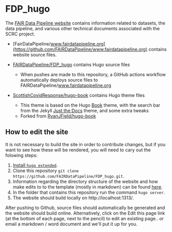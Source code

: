 # FDP_hugo

The [FAIR Data Pipeline website](https://www.fairdatapipeline.org/) contains information related to datasets, the data pipeline, and various other technical documents associated with the SCRC project.

* [FairDataPipeline/www.fairdatapipeline.org](https://github.com/FAIRDataPipeline/www.fairdatapipeline.org) contains website source files.

* [FAIRDataPipeline/FDP_hugo](https://github.com/FAIRDataPipeline/FDP_hugo) contains Hugo source files 
  * When pushes are made to this repository, a GitHub actions workflow automatically deploys source files to FAIRDataPipeline/www.fairdatapipeline.org

* [ScottishCovidResponse/hugo-book](https://github.com/ScottishCovidResponse/hugo-book) contains Hugo theme files
  * This theme is based on the Hugo [Book](https://github.com/alex-shpak/hugo-book) theme, with the search bar from the Jekyll [Just the Docs](https://github.com/pmarsceill/just-the-docs) theme, and some extra tweaks
  * Forked from [RyanJField/hugo-book](https://github.com/RyanJField/hugo-book)

## How to edit the site

It is not necessary to build the site in order to contribute changes, but if you want to see how these will be rendered, you will need to cary out the folowing steps:

1. [Install `hugo extended`](https://gohugo.io/getting-started/installing/).
2. Clone this repository `git clone https://github.com/FAIRDataPipeline/FDP_hugo.git`.
3. Information regarding the directory structure of the website and how make edits to to the template (mostly in markdown) can be found [here](https://gohugo.io/getting-started).
4. In the folder that contains this repository run the command `hugo server`.
5. The website should build locally on http://localhost:1313/.

After pushing to Github, source files should automatically be generated and the website should build online. Alternatively, click on the Edit this page link (at the bottom of each page, next to the pencil) to edit an existing page.. or email a markdown / word document and we'll put it up for you.
